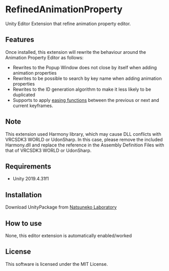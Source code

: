 # RefinedAnimationProperty

Unity Editor Extension that refine animation property editor.

## Features

Once installed, this extension will rewrite the behaviour around the Animation Property Editor as follows:

- Rewrites to the Popup Window does not close by itself when adding animation properties
- Rewrites to be possible to search by key name when adding animation properties
- Rewrites to the ID generation algorithm to make it less likely to be duplicated
- Supports to apply [easing functions](https://easings.net/) between the previous or next and current keyframes.

## Note

This extension used Harmony library, which may cause DLL conflicts with VRCSDK3 WORLD or UdonSharp.
In this case, please remove the included Harmony.dll and replace the reference in the Assembly Definition Files with that of VRCSDK3 WORLD or UdonSharp.

## Requirements

- Unity 2019.4.31f1

## Installation

Download UnityPackage from [Natsuneko Laboratory](https://natsuneko.moe)

## How to use

None, this editor extension is automatically enabled/worked

## License

This software is licensed under the MIT License.
